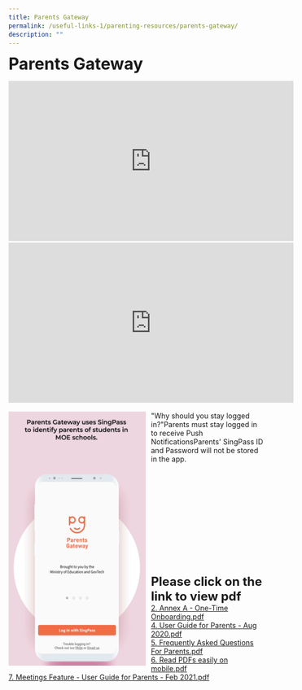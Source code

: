 ```yaml
---
title: Parents Gateway
permalink: /useful-links-1/parenting-resources/parents-gateway/
description: ""
---
```


**<font size=6>Parents Gateway</font>**

<iframe width="560" height="315" src="https://www.youtube.com/embed/PCM5o8jAncc" title="MOE Parents Gateway" frameborder="0" allow="accelerometer; autoplay; clipboard-write; encrypted-media; gyroscope; picture-in-picture" allowfullscreen></iframe>

<br>

<iframe width="560" height="315" src="https://www.youtube.com/embed/tW9jwyuovOo" title="Parents Gateway Onboarding video for Parents" frameborder="0" allow="accelerometer; autoplay; clipboard-write; encrypted-media; gyroscope; picture-in-picture" allowfullscreen></iframe>

<br>

<img src="/images/Parents%20Gateway%20GIF.gif" style="width:270px;height:500px;margin-right:10px;" align = "left"> "Why should you stay logged in?"Parents must stay logged in to receive Push NotificationsParents' SingPass ID and Password will not be stored in the app. <br> <br><br><br><br><br><br><br><br><br><br><br><br>

**<font size=5>Please click on the link to view pdf</font>**<br>
[2. Annex A - One-Time Onboarding.pdf](/files/Parents%20Gateway/Annex%20A%20-%20One-Time%20Onboarding.pdf) <br>
[4. User Guide for Parents - Aug 2020.pdf](/files/Parents%20Gateway/User%20Guide%20for%20Parents%20-%20Aug%202020.pdf) <br>
[5. Frequently Asked Questions For Parents.pdf](/files/Parents%20Gateway/Frequently%20Asked%20Questions%20For%20Parents.pdf) <br>
[6. Read PDFs easily on mobile.pdf](/files/Parents%20Gateway/Read%20PDFs%20easily%20on%20mobile.pdf) <br>
[7. Meetings Feature - User Guide for Parents - Feb 2021.pdf](/files/Parents%20Gateway/Meetings%20Feature%20-%20User%20Guide%20for%20Parents%20-%20Feb%202021.pdf)